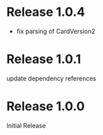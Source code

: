 # Release 1.0.4
- fix parsing of CardVersion2

# Release 1.0.1
update dependency references

# Release 1.0.0
Initial Release

